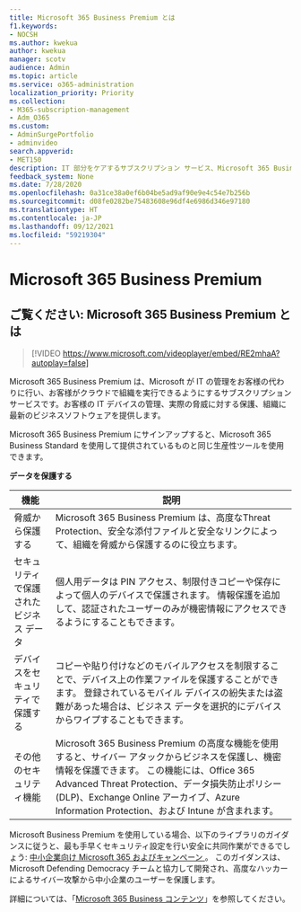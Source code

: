 ```yaml
---
title: Microsoft 365 Business Premium とは
f1.keywords:
- NOCSH
ms.author: kwekua
author: kwekua
manager: scotv
audience: Admin
ms.topic: article
ms.service: o365-administration
localization_priority: Priority
ms.collection:
- M365-subscription-management
- Adm_O365
ms.custom:
- AdminSurgePortfolio
- adminvideo
search.appverid:
- MET150
description: IT 部分をケアするサブスクリプション サービス、Microsoft 365 Business Premium について説明します。
feedback_system: None
ms.date: 7/28/2020
ms.openlocfilehash: 0a31ce38a0ef6b04be5ad9af90e9e4c54e7b256b
ms.sourcegitcommit: d08fe0282be75483608e96df4e6986d346e97180
ms.translationtype: HT
ms.contentlocale: ja-JP
ms.lasthandoff: 09/12/2021
ms.locfileid: "59219304"
---
```

# <a name="microsoft-365-business-premium"></a>Microsoft 365 Business Premium

## <a name="watch-what-is-microsoft-365-business-premium"></a>ご覧ください: Microsoft 365 Business Premium とは

> [!VIDEO https://www.microsoft.com/videoplayer/embed/RE2mhaA?autoplay=false]

Microsoft 365 Business Premium は、Microsoft が IT の管理をお客様の代わりに行い、お客様がクラウドで組織を実行できるようにするサブスクリプションサービスです。お客様の IT デバイスの管理、実際の脅威に対する保護、組織に最新のビジネスソフトウェアを提供します。

Microsoft 365 Business Premium にサインアップすると、Microsoft 365 Business Standard を使用して提供されているものと同じ生産性ツールを使用できます。

**データを保護する**


|機能|説明|
| --- | --- |
| 脅威から保護する | Microsoft 365 Business Premium は、高度なThreat Protection、安全な添付ファイルと安全なリンクによって、組織を脅威から保護するのに役立ちます。 |
| セキュリティで保護されたビジネス データ | 個人用データは PIN アクセス、制限付きコピーや保存によって個人のデバイスで保護されます。 情報保護を追加して、認証されたユーザーのみが機密情報にアクセスできるようにすることもできます。 |
| デバイスをセキュリティで保護する | コピーや貼り付けなどのモバイルアクセスを制限することで、デバイス上の作業ファイルを保護することができます。 登録されているモバイル デバイスの紛失または盗難があった場合は、ビジネス データを選択的にデバイスからワイプすることもできます。 |
| その他のセキュリティ機能 | Microsoft 365 Business Premium の高度な機能を使用すると、サイバー アタックからビジネスを保護し、機密情報を保護できます。 この機能には、Office 365 Advanced Threat Protection、データ損失防止ポリシー (DLP)、Exchange Online アーカイブ、Azure Information Protection、および Intune が含まれます。 |

Microsoft Business Premium を使用している場合、以下のライブラリのガイダンスに従うと、最も手早くセキュリティ設定を行い安全に共同作業ができるでしょう: [中小企業向け Microsoft 365 およびキャンペーン ](../campaigns/index.md)。 このガイダンスは、Microsoft Defending Democracy チームと協力して開発され、高度なハッカーによるサイバー攻撃から中小企業のユーザーを保護します。 

詳細については、「[Microsoft 365 Business コンテンツ](../admin/index.yml)」を参照してください。